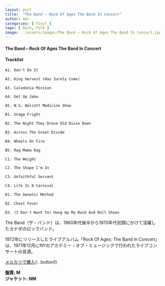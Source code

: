 ```yaml
---
layout: post
title:  "The Band – Rock Of Ages The Band In Concert"
author: mmr
categories: [ Vinyl ]
tags: [ Rock, Folk ]
image: ../assets/images/The Band – Rock Of Ages The Band In Concert.jpg
---
```


#### The Band – Rock Of Ages The Band In Concert

#### Tracklist
```md
A1. Don't Do It

A2. King Harvest (Has Surely Come)

A3. Caledonia Mission

A4. Get Up Jake

A5. W.S. Walcott Medicine Show

B1. Stage Fright

B2. The Night They Drove Old Dixie Down

B3. Across The Great Divide

B4. Wheels On Fire

B5. Rag Mama Rag

C1. The Weight

C2. The Shape I'm In

C3. Unfaithful Servant

C4. Life Is A Carnival

D1. The Genetic Method

D2. Chest Fever

D3. (I Don't Want To) Hang Up My Rock And Roll Shoes
```

The Band（ザ・バンド）は、1960年代後半から1970年代初頭にかけて活躍したカナダのロックバンド。

1972年にリリースしたライブアルバム「Rock Of Ages: The Band In Concert」は、1971年12月にNYのアカデミー・オブ・ミュージックで行われたライブコンサートの音源。

[メルカリで購入](https://jp.mercari.com/item/m74070924210){: .button1}

<div class="mt-4 mb-4 d-flex align-items-center">
<strong class="mr-1">盤質: M</strong>
</div>
<div class="mt-4 mb-4 d-flex align-items-center">
<strong class="mr-1">ジャケット: NM</strong>
</div>
